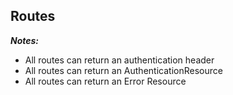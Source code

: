 ## Routes

**_Notes:_**

-   All routes can return an authentication header
-   All routes can return an AuthenticationResource
-   All routes can return an Error Resource
